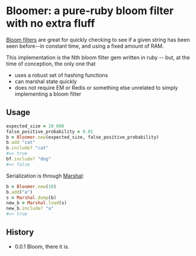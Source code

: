 # Bloomer: a pure-ruby bloom filter with no extra fluff


[Bloom filters](http://en.wikipedia.org/wiki/Bloom_filter) are great for quickly checking to see if
a given string has been seen before--in constant time, and using a fixed amount of RAM.

This implementation is the Nth bloom filter gem written in ruby -- but, at the time of conception, the only one that

* uses a robust set of hashing functions
* can marshal state quickly
* does not require EM or Redis or something else unrelated to simply implementing a bloom filter

## Usage

```ruby
expected_size = 10_000
false_positive_probability = 0.01
b = Bloomer.new(expected_size, false_positive_probability)
b.add "cat"
b.include? "cat"
#=> true
bf.include? "dog"
#=> false
```

Serialization is through [Marshal](http://ruby-doc.org/core-1.8.7/Marshal.html):

```ruby
b = Bloomer.new(10)
b.add("a")
s = Marshal.dump(b)
new_b = Marshal.load(s)
new_b.include? "a"
#=> true
```

## History

* 0.0.1 Bloom, there it is.


